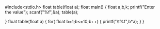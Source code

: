 #include<stdio.h>
float table(float a);
float main()
{
    float a,b,k;
    printf("Enter the value");
    scanf("%f",&a);
    table(a);
    
}
float table(float a)
{
    for( float b=1;b<=10;b++)
    {
       printf("\t%f",b*a);
    }
}
